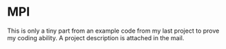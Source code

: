 # MPI
This is only a tiny part from an example code from my last project to prove my coding ability. 
A project description is attached in the mail.

